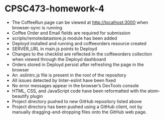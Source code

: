 # CPSC473-homework-4

-   The CoffeeRun page can be viewed at <http://localhost:3000> when browser-sync is running
-   Coffee Order and Email fields are required for submission
-   scripts/remotedatastore.js module has been added
-   Deployd installed and running and coffeeorders resource created
-   SERVER_URL in main.js points to Deployd
-   Changes to the checklist are reflected in the coffeeorders collection when viewed through the Deployd dashboard
-   Orders stored in Deployd persist after refreshing the page in the browser
-   An .eslintrc.js file is present in the root of the repository
-   All issues detected by linter-eslint have been fixed
-   No error messages appear in the browser’s DevTools console
-   HTML, CSS, and JavaScript code have been reformatted with the atom-beautify plugin
-   Project directory pushed to new GitHub repository listed above
-   Project directory has been pushed using a GitHub client, not by manually dragging-and-dropping files onto the GitHub web page.
